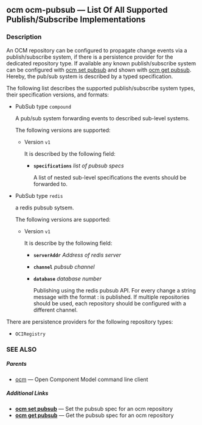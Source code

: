 ## ocm ocm-pubsub &mdash; List Of All Supported Publish/Subscribe Implementations

### Description


An OCM repository can be configured to propagate change events via a
publish/subscribe system, if there is a persistence provider for the dedicated
repository type. If available any known publish/subscribe system can
be configured with [ocm set pubsub](ocm_set_pubsub.md) and shown with
[ocm get pubsub](ocm_get_pubsub.md). Hereby, the pub/sub system
is described by a typed specification.


The following list describes the supported publish/subscribe system types, their
specification versions, and formats:

- PubSub type <code>compound</code>

  A pub/sub system forwarding events to described sub-level systems.

  The following versions are supported:
  - Version <code>v1</code>

    It is described by the following field:

    - **<code>specifications</code>**  *list of pubsub specs*

      A list of nested sub-level specifications the events should be
      forwarded to.


- PubSub type <code>redis</code>

  a redis pubsub sytsem.

  The following versions are supported:
  - Version <code>v1</code>

    It is describe by the following field:

    - **<code>serverAddr</code>**  *Address of redis server*
    - **<code>channel</code>**  *pubsub channel*
    - **<code>database</code>**  *database number*

      Publishing using the redis pubsub API. For every change a string message
      with the format <component>:<version> is published. If multiple repositories
      should be used, each repository should be configured with a different
      channel.

There are persistence providers for the following repository types:
  - <code>OCIRegistry</code>


### SEE ALSO

##### Parents

* [ocm](ocm.md)	 &mdash; Open Component Model command line client



##### Additional Links

* [<b>ocm set pubsub</b>](ocm_set_pubsub.md)	 &mdash; Set the pubsub spec for an ocm repository
* [<b>ocm get pubsub</b>](ocm_get_pubsub.md)	 &mdash; Get the pubsub spec for an ocm repository

